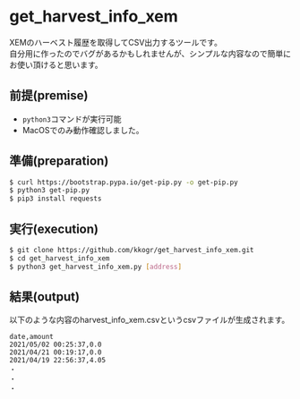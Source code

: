 # get_harvest_info_xem

XEMのハーベスト履歴を取得してCSV出力するツールです。  
自分用に作ったのでバグがあるかもしれませんが、シンプルな内容なので簡単にお使い頂けると思います。

## 前提(premise)

* `python3`コマンドが実行可能
* MacOSでのみ動作確認しました。

## 準備(preparation)

```bash
$ curl https://bootstrap.pypa.io/get-pip.py -o get-pip.py
$ python3 get-pip.py
$ pip3 install requests
```

## 実行(execution)

```bash
$ git clone https://github.com/kkogr/get_harvest_info_xem.git
$ cd get_harvest_info_xem
$ python3 get_harvest_info_xem.py [address]
```

## 結果(output)

以下のような内容のharvest_info_xem.csvというcsvファイルが生成されます。

```
date,amount
2021/05/02 00:25:37,0.0
2021/04/21 00:19:17,0.0
2021/04/19 22:56:37,4.05
・
・
・
```
